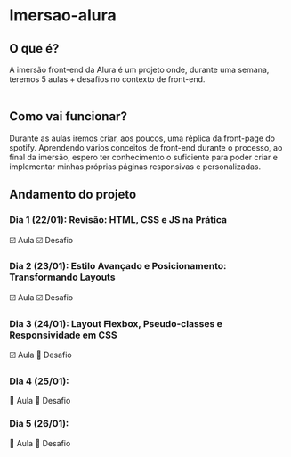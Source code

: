 # Imersao-alura

## O que é?

A imersão front-end da Alura é um projeto onde, durante uma semana, teremos 5 aulas + desafios no contexto de front-end.
<br>
<br>

## Como vai funcionar?

Durante as aulas iremos criar, aos poucos, uma réplica da front-page do spotify. Aprendendo vários conceitos de front-end durante o processo, ao final da imersão, espero ter conhecimento o suficiente para poder criar e implementar minhas próprias páginas responsivas e personalizadas.

## Andamento do projeto

### Dia 1 (22/01): Revisão: HTML, CSS e JS na Prática

:ballot_box_with_check: Aula
:ballot_box_with_check: Desafio

### Dia 2 (23/01): Estilo Avançado e Posicionamento: Transformando Layouts

:ballot_box_with_check: Aula
:ballot_box_with_check: Desafio

### Dia 3 (24/01): Layout Flexbox, Pseudo-classes e Responsividade em CSS

:ballot_box_with_check: Aula
:black_square_button: Desafio

### Dia 4 (25/01):

:black_square_button: Aula
:black_square_button: Desafio

### Dia 5 (26/01):

:black_square_button: Aula
:black_square_button: Desafio

